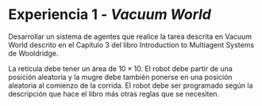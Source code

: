 # Experiencia 1 - *Vacuum World*

Desarrollar un sistema de agentes que realice la tarea descrita en Vacuum World descrito en el Capítulo 3 del libro Introduction to Multiagent Systems de Wooldridge.

La retícula debe tener un área de $10 \times 10$. El robot debe partir de una posición aleatoria y la mugre debe también ponerse en una posición aleatoria al comienzo de la corrida. El robot debe ser programado según la descripción que hace el libro más otras reglas que se necesiten.